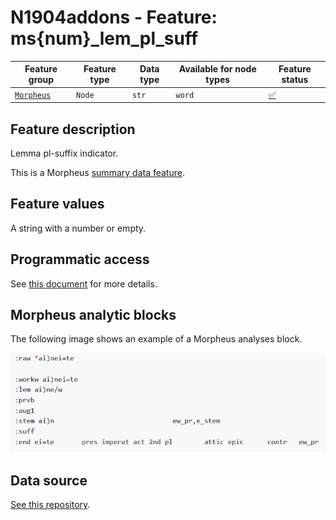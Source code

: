 # N1904addons - Feature: ms{num}_lem_pl_suff

Feature group |Feature type | Data type | Available for node types | Feature status
---  | --- | --- | --- | ---
[`Morpheus`](README.md#feature-group-morpheus-analyses-meta-and-summary) | `Node` | `str` | `word` | [✅](featurestatus.md#Trustworthy "Trustworthy")

## Feature description

Lemma pl-suffix indicator.

This is a Morpheus [summary data feature](../using_the_morpheus_features.md#morpheus-feature-classes).

## Feature values

A string with a number or empty.

## Programmatic access

See [this document](../using_the_morpheus_features.md#guide-working-with-morpheus-feature-set-in-text-fabric) for more details.

## Morpheus analytic blocks

The following image shows an example of a Morpheus analyses block.

<IMG SRC="images/morpheus_block_example.png">

## Data source

[See this repository](https://tonyjurg.github.io/Create_morpheus_TF_dataset/).
